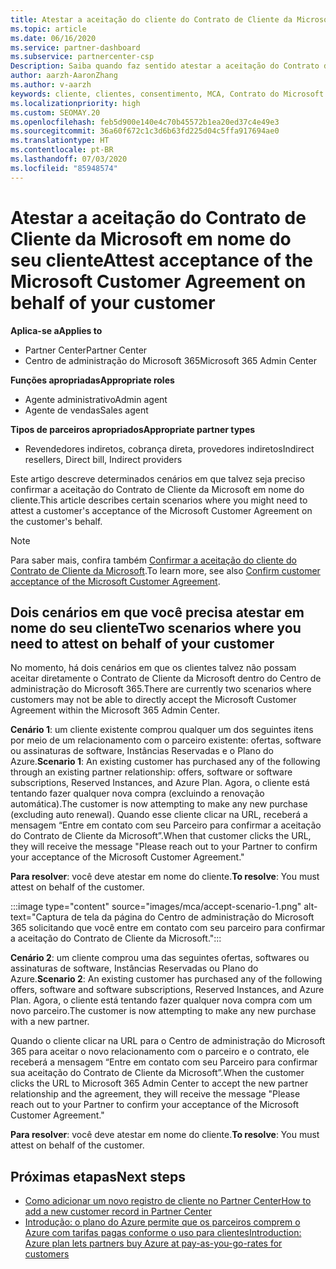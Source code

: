 ```yaml
---
title: Atestar a aceitação do cliente do Contrato de Cliente da Microsoft
ms.topic: article
ms.date: 06/16/2020
ms.service: partner-dashboard
ms.subservice: partnercenter-csp
Description: Saiba quando faz sentido atestar a aceitação do Contrato de Cliente da Microsoft em nome do seu cliente.
author: aarzh-AaronZhang
ms.author: v-aarzh
keywords: cliente, clientes, consentimento, MCA, Contrato do Microsoft Cloud, Contrato de Cliente da Microsoft, modelos de contrato do cliente, atestar aceitação
ms.localizationpriority: high
ms.custom: SEOMAY.20
ms.openlocfilehash: feb5d900e140e4c70b45572b1ea20ed37c4e49e3
ms.sourcegitcommit: 36a60f672c1c3d6b63fd225d04c5ffa917694ae0
ms.translationtype: HT
ms.contentlocale: pt-BR
ms.lasthandoff: 07/03/2020
ms.locfileid: "85948574"
---
```

# <a name="attest-acceptance-of-the-microsoft-customer-agreement-on-behalf-of-your-customer"></a><span data-ttu-id="4820e-104">Atestar a aceitação do Contrato de Cliente da Microsoft em nome do seu cliente</span><span class="sxs-lookup"><span data-stu-id="4820e-104">Attest acceptance of the Microsoft Customer Agreement on behalf of your customer</span></span>

<span data-ttu-id="4820e-105">**Aplica-se a**</span><span class="sxs-lookup"><span data-stu-id="4820e-105">**Applies to**</span></span>

- <span data-ttu-id="4820e-106">Partner Center</span><span class="sxs-lookup"><span data-stu-id="4820e-106">Partner Center</span></span>
- <span data-ttu-id="4820e-107">Centro de administração do Microsoft 365</span><span class="sxs-lookup"><span data-stu-id="4820e-107">Microsoft 365 Admin Center</span></span>

<span data-ttu-id="4820e-108">**Funções apropriadas**</span><span class="sxs-lookup"><span data-stu-id="4820e-108">**Appropriate roles**</span></span>

- <span data-ttu-id="4820e-109">Agente administrativo</span><span class="sxs-lookup"><span data-stu-id="4820e-109">Admin agent</span></span>
- <span data-ttu-id="4820e-110">Agente de vendas</span><span class="sxs-lookup"><span data-stu-id="4820e-110">Sales agent</span></span>

<span data-ttu-id="4820e-111">**Tipos de parceiros apropriados**</span><span class="sxs-lookup"><span data-stu-id="4820e-111">**Appropriate partner types**</span></span>

- <span data-ttu-id="4820e-112">Revendedores indiretos, cobrança direta, provedores indiretos</span><span class="sxs-lookup"><span data-stu-id="4820e-112">Indirect resellers, Direct bill, Indirect providers</span></span>

<span data-ttu-id="4820e-113">Este artigo descreve determinados cenários em que talvez seja preciso confirmar a aceitação do Contrato de Cliente da Microsoft em nome do cliente.</span><span class="sxs-lookup"><span data-stu-id="4820e-113">This article describes certain scenarios where you might need to attest a customer's acceptance of the Microsoft Customer Agreement on the customer's behalf.</span></span>

>[!NOTE]
><span data-ttu-id="4820e-114">Para saber mais, confira também [Confirmar a aceitação do cliente do Contrato de Cliente da Microsoft](confirm-customer-agreement.md).</span><span class="sxs-lookup"><span data-stu-id="4820e-114">To learn more, see also [Confirm customer acceptance of the Microsoft Customer Agreement](confirm-customer-agreement.md).</span></span>

## <a name="two-scenarios-where-you-need-to-attest-on-behalf-of-your-customer"></a><span data-ttu-id="4820e-115">Dois cenários em que você precisa atestar em nome do seu cliente</span><span class="sxs-lookup"><span data-stu-id="4820e-115">Two scenarios where you need to attest on behalf of your customer</span></span>

<span data-ttu-id="4820e-116">No momento, há dois cenários em que os clientes talvez não possam aceitar diretamente o Contrato de Cliente da Microsoft dentro do Centro de administração do Microsoft 365.</span><span class="sxs-lookup"><span data-stu-id="4820e-116">There are currently two scenarios where customers may not be able to directly accept the Microsoft Customer Agreement within the Microsoft 365 Admin Center.</span></span>

<span data-ttu-id="4820e-117">**Cenário 1**: um cliente existente comprou qualquer um dos seguintes itens por meio de um relacionamento com o parceiro existente: ofertas, software ou assinaturas de software, Instâncias Reservadas e o Plano do Azure.</span><span class="sxs-lookup"><span data-stu-id="4820e-117">**Scenario 1**: An existing customer has purchased any of the following through an existing partner relationship: offers, software or software subscriptions, Reserved Instances, and Azure Plan.</span></span> <span data-ttu-id="4820e-118">Agora, o cliente está tentando fazer qualquer nova compra (excluindo a renovação automática).</span><span class="sxs-lookup"><span data-stu-id="4820e-118">The customer is now attempting to make any new purchase (excluding auto renewal).</span></span> <span data-ttu-id="4820e-119">Quando esse cliente clicar na URL, receberá a mensagem “Entre em contato com seu Parceiro para confirmar a aceitação do Contrato de Cliente da Microsoft”.</span><span class="sxs-lookup"><span data-stu-id="4820e-119">When that customer clicks the URL, they will receive the message "Please reach out to your Partner to confirm your acceptance of the Microsoft Customer Agreement."</span></span>  

<span data-ttu-id="4820e-120">**Para resolver**: você deve atestar em nome do cliente.</span><span class="sxs-lookup"><span data-stu-id="4820e-120">**To resolve**: You must attest on behalf of the customer.</span></span>

:::image type="content" source="images/mca/accept-scenario-1.png" alt-text="Captura de tela da página do Centro de administração do Microsoft 365 solicitando que você entre em contato com seu parceiro para confirmar a aceitação do Contrato de Cliente da Microsoft.":::

<span data-ttu-id="4820e-122">**Cenário 2**: um cliente comprou uma das seguintes ofertas, softwares ou assinaturas de software, Instâncias Reservadas ou Plano do Azure.</span><span class="sxs-lookup"><span data-stu-id="4820e-122">**Scenario 2**: An existing customer has purchased any of the following offers, software and software subscriptions, Reserved Instances, and Azure Plan.</span></span> <span data-ttu-id="4820e-123">Agora, o cliente está tentando fazer qualquer nova compra com um novo parceiro.</span><span class="sxs-lookup"><span data-stu-id="4820e-123">The customer is now attempting to make any new purchase with a new partner.</span></span>

<span data-ttu-id="4820e-124">Quando o cliente clicar na URL para o Centro de administração do Microsoft 365 para aceitar o novo relacionamento com o parceiro e o contrato, ele receberá a mensagem “Entre em contato com seu Parceiro para confirmar sua aceitação do Contrato de Cliente da Microsoft”.</span><span class="sxs-lookup"><span data-stu-id="4820e-124">When the customer clicks the URL to Microsoft 365 Admin Center to accept the new partner relationship and the agreement, they will receive the message "Please reach out to your Partner to confirm your acceptance of the Microsoft Customer Agreement."</span></span>  

<span data-ttu-id="4820e-125">**Para resolver**: você deve atestar em nome do cliente.</span><span class="sxs-lookup"><span data-stu-id="4820e-125">**To resolve**: You must attest on behalf of the customer.</span></span>  

## <a name="next-steps"></a><span data-ttu-id="4820e-126">Próximas etapas</span><span class="sxs-lookup"><span data-stu-id="4820e-126">Next steps</span></span>

- [<span data-ttu-id="4820e-127">Como adicionar um novo registro de cliente no Partner Center</span><span class="sxs-lookup"><span data-stu-id="4820e-127">How to add a new customer record in Partner Center</span></span>](add-a-new-customer.md)
- [<span data-ttu-id="4820e-128">Introdução: o plano do Azure permite que os parceiros comprem o Azure com tarifas pagas conforme o uso para clientes</span><span class="sxs-lookup"><span data-stu-id="4820e-128">Introduction: Azure plan lets partners buy Azure at pay-as-you-go-rates for customers</span></span>](azure-plan-lp.md)
